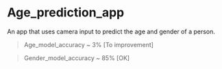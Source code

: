 # Age_prediction_app
An app that uses camera input to predict the age and gender of a person.

> Age_model_accuracy ~ 3% [To improvement]

> Gender_model_accuracy ~ 85% [OK]
